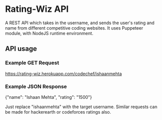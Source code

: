 # Rating-Wiz API
 A REST API which takes in the username, and sends the user's rating and name from different competitive coding websites.
 It uses Puppeteer module, with NodeJS runtime environment.
 ## API usage
  ### Example GET Request
  https://rating-wiz.herokuapp.com/codechef/ishaanmehta
  ### Example JSON Response
  {"name": "Ishaan Mehta", "rating": "1500"}
  
 Just replace "ishaanmehta" with the target username.
 Similar requests can be made for hackerearth or codeforces ratings also.
